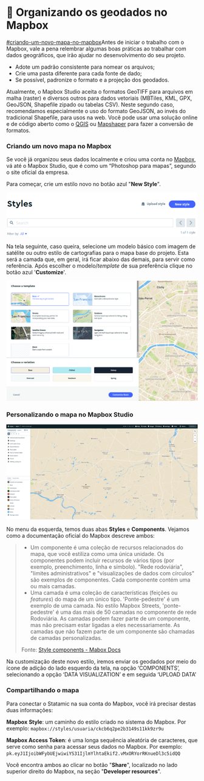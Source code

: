 # 🎲 Organizando os geodados no Mapbox

[#criando-um-novo-mapa-no-mapbox](organizando-os-geodados-no-mapbox.md#criando-um-novo-mapa-no-mapbox "mention")Antes de iniciar o trabalho com o Mapbox, vale a pena relembrar algumas boas práticas ao trabalhar com dados geográficos, que irão ajudar no desenvolvimento do seu projeto.

* Adote um padrão consistente para nomear os arquivos;
* Crie uma pasta diferente para cada fonte de dado;
* Se possível, padronize o formato e a projeção dos geodados.&#x20;

Atualmente, o Mapbox Studio aceita o formatos GeoTIFF para arquivos em malha (raster) e diversos outros para dados vetoriais (MBTiles, KML, GPX, GeoJSON, Shapefile zipado ou tabelas CSV). Neste segundo caso, recomendamos especialmente o uso do formato GeoJSON, ao invés do tradicional Shapefile, para usos na web. Você pode usar uma solução online e de código aberto como o [QGIS](https://qgis.org) ou [Mapshaper](https://mapshaper.org/) para fazer a conversão de formatos.

### Criando um novo mapa no Mapbox

Se você já organizou seus dados localmente e criou uma conta no [Mapbox](https://www.mapbox.com/), vá até o Mapbox Studio, que é como um “Photoshop para mapas”, segundo o site oficial da empresa.&#x20;

Para começar, crie um estilo novo no botão azul "**New Style**".&#x20;

![](.gitbook/assets/newstyle.png)

Na tela seguinte, caso queira, selecione um modelo básico com imagem de satélite ou outro estilo de cartografias para o mapa base do projeto. Esta será a camada que, em geral, irá ficar abaixo das demais, para servir como referência. Após escolher o modelo/_template_ de sua preferência clique no botão azul '**Customize**'.

![](.gitbook/assets/basemap.png)

### Personalizando o mapa no Mapbox Studio

![A sua visualização padrão do Mapbox Studio deve ter mais ou menos essa cara.](.gitbook/assets/mapbox.png)

No menu da esquerda, temos duas abas **Styles** e **Components**. Vejamos como a documentação oficial do Mapbox descreve ambos:&#x20;

> * Um componente é uma coleção de recursos relacionados do mapa, que você estiliza como uma única unidade. Os componentes podem incluir recursos de vários tipos (por exemplo, preenchimento, linha e símbolo). "Rede rodoviária", "limites administrativos" e "visualizações de dados com círculos" são exemplos de componentes. Cada componente contém uma ou mais camadas.
> * Uma camada é uma coleção de características (feições ou _features_) do mapa de um único tipo. 'Ponte-pedestre' é um exemplo de uma camada. No estilo Mapbox Streets, 'ponte-pedestre' é uma das mais de 50 camadas no componente de rede Rodoviária. As camadas podem fazer parte de um componente, mas não precisam estar ligadas a eles necessariamente. As camadas que não fazem parte de um componente são chamadas de camadas personalizadas.
>
> Fonte: [Style components - ](https://docs.mapbox.com/studio-manual/guides/components/)[Mabox Docs](https://docs.mapbox.com/studio-manual/guides/components/)

Na customização deste novo estilo, iremos enviar os geodados por meio do ícone de adição do lado esquerdo da tela, na opção ‘COMPONENTS’, selecionando a opção ‘DATA VISUALIZATION’ e em seguida ‘UPLOAD DATA’

### Compartilhando o mapa

Para conectar o Statamic na sua conta do Mapbox, você irá precisar destas duas informações:

**Mapbox** **Style**: um caminho do estilo criado no sistema do Mapbox. Por exemplo: `mapbox://styles/usuaria/ckcb6q2pe2b3149s11kk9zr9u`

**Mapbox Access Token**: é uma longa sequência aleatória de caracteres, que serve como senha para acessar seus dados no Mapbox. Por exemplo: `pk.eyJ1IjoibWFybUEjwiwiYS31IjlmYlhtaEkif2.vMxORYorRKnueDl3c5idQQ`

Você encontra ambos ao clicar no botão "**Share**", localizado no lado superior direito do Mapbox, na seção "**Developer resources**".
